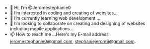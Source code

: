 - 👋 Hi, I’m @Jeromestephanie0
- 👀 I’m interested in coding and creating of websites...
- 🌱 I’m currently learning web development ...
- 💞️ I’m looking to collaborate on creating and designing of websites including mobile applications...
- 📫 How to reach me ...Here's my E-mail address jeromestephanie0@gmail.com, stephaniejerom6@gmail.com.
  
<!---
Jeromestephanie0/Jeromestephanie0 is a ✨ special ✨ repository because its `README.md` (this file) appears on your GitHub profile.
You can click the Preview link to take a look at your changes.
--->
